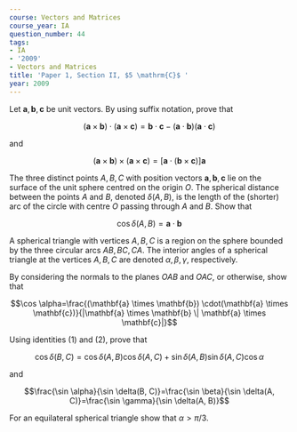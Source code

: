 ```yaml
---
course: Vectors and Matrices
course_year: IA
question_number: 44
tags:
- IA
- '2009'
- Vectors and Matrices
title: 'Paper 1, Section II, $5 \mathrm{C}$ '
year: 2009
---
```




Let $\mathbf{a}, \mathbf{b}, \mathbf{c}$ be unit vectors. By using suffix notation, prove that

$$(\mathbf{a} \times \mathbf{b}) \cdot(\mathbf{a} \times \mathbf{c})=\mathbf{b} \cdot \mathbf{c}-(\mathbf{a} \cdot \mathbf{b})(\mathbf{a} \cdot \mathbf{c})$$

and

$$(\mathbf{a} \times \mathbf{b}) \times(\mathbf{a} \times \mathbf{c})=[\mathbf{a} \cdot(\mathbf{b} \times \mathbf{c})] \mathbf{a}$$

The three distinct points $A, B, C$ with position vectors $\mathbf{a}, \mathbf{b}, \mathbf{c}$ lie on the surface of the unit sphere centred on the origin $O$. The spherical distance between the points $A$ and $B$, denoted $\delta(A, B)$, is the length of the (shorter) arc of the circle with centre $O$ passing through $A$ and $B$. Show that

$$\cos \delta(A, B)=\mathbf{a} \cdot \mathbf{b}$$

A spherical triangle with vertices $A, B, C$ is a region on the sphere bounded by the three circular arcs $A B, B C, C A$. The interior angles of a spherical triangle at the vertices $A, B, C$ are denoted $\alpha, \beta, \gamma$, respectively.

By considering the normals to the planes $O A B$ and $O A C$, or otherwise, show that

$$\cos \alpha=\frac{(\mathbf{a} \times \mathbf{b}) \cdot(\mathbf{a} \times \mathbf{c})}{|\mathbf{a} \times \mathbf{b} \| \mathbf{a} \times \mathbf{c}|}$$

Using identities (1) and (2), prove that

$$\cos \delta(B, C)=\cos \delta(A, B) \cos \delta(A, C)+\sin \delta(A, B) \sin \delta(A, C) \cos \alpha$$

and

$$\frac{\sin \alpha}{\sin \delta(B, C)}=\frac{\sin \beta}{\sin \delta(A, C)}=\frac{\sin \gamma}{\sin \delta(A, B)}$$

For an equilateral spherical triangle show that $\alpha>\pi / 3$.